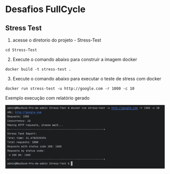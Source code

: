 # Desafios FullCycle


## Stress Test

1. acesse o diretorio do projeto - Stress-Test
```shell
cd Stress-Test
```
2. Execute o comando abaixo para construir a imagem docker
```shell
docker build -t stress-test .
```
3. Execute o comando abaixo para executar o teste de stress com docker
```shell
docker run stress-test -u http://google.com -r 1000 -c 10
```

Exemplo execução com relatório gerado

![stress-test1.png](assets/images/stress-test1.png)